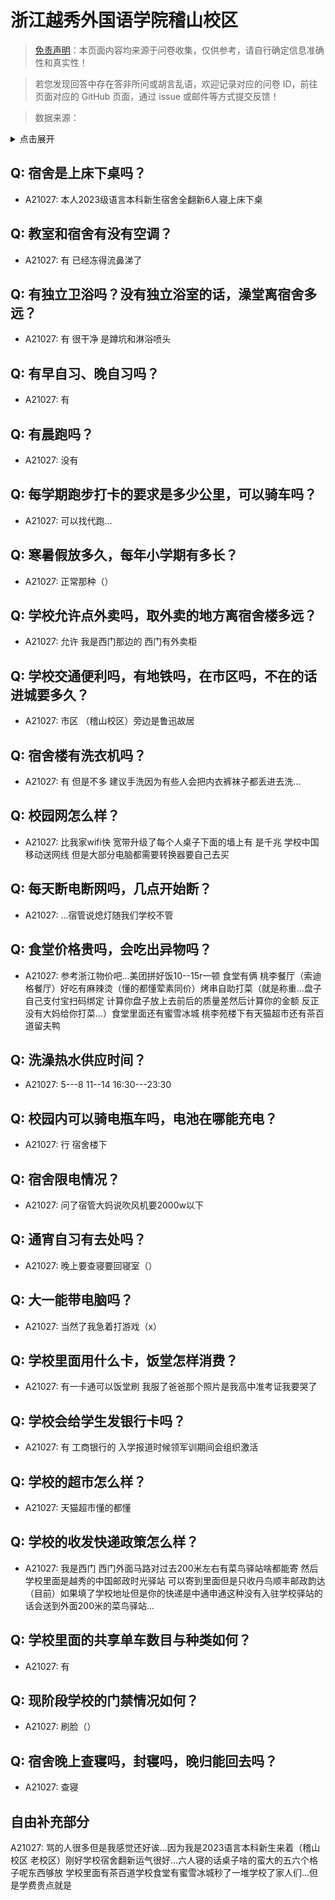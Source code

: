# 浙江越秀外国语学院稽山校区

> [免责声明](https://colleges.chat/#_3)：本页面内容均来源于问卷收集，仅供参考，请自行确定信息准确性和真实性！

> 若您发现回答中存在答非所问或胡言乱语，欢迎记录对应的问卷 ID，前往页面对应的 GitHub 页面，通过 issue 或邮件等方式提交反馈！

> 数据来源：

<details><summary>点击展开</summary>
<ul>
<li>A21027: 匿名 (2023 年 10 月)</li>
</ul>
</details>

## Q: 宿舍是上床下桌吗？

- A21027: 本人2023级语言本科新生宿舍全翻新6人寝上床下桌

## Q: 教室和宿舍有没有空调？

- A21027: 有 已经冻得流鼻涕了

## Q: 有独立卫浴吗？没有独立浴室的话，澡堂离宿舍多远？

- A21027: 有 很干净 是蹲坑和淋浴喷头

## Q: 有早自习、晚自习吗？

- A21027: 有

## Q: 有晨跑吗？

- A21027: 没有

## Q: 每学期跑步打卡的要求是多少公里，可以骑车吗？

- A21027: 可以找代跑...

## Q: 寒暑假放多久，每年小学期有多长？

- A21027: 正常那种（）

## Q: 学校允许点外卖吗，取外卖的地方离宿舍楼多远？

- A21027: 允许 我是西门那边的 西门有外卖柜

## Q: 学校交通便利吗，有地铁吗，在市区吗，不在的话进城要多久？

- A21027: 市区 （稽山校区）旁边是鲁迅故居

## Q: 宿舍楼有洗衣机吗？

- A21027: 有 但是不多 建议手洗因为有些人会把内衣裤袜子都丢进去洗...

## Q: 校园网怎么样？

- A21027: 比我家wifi快 宽带升级了每个人桌子下面的墙上有 是千兆 学校中国移动送网线 但是大部分电脑都需要转换器要自己去买

## Q: 每天断电断网吗，几点开始断？

- A21027: ...宿管说熄灯随我们学校不管

## Q: 食堂价格贵吗，会吃出异物吗？

- A21027: 参考浙江物价吧...美团拼好饭10--15r一顿 食堂有俩  桃李餐厅（索迪格餐厅）好吃有麻辣烫（懂的都懂荤素同价）烤串自助打菜（就是称重...盘子自己支付宝扫码绑定 计算你盘子放上去前后的质量差然后计算你的金额 反正没有大妈给你打菜...）食堂里面还有蜜雪冰城 桃李苑楼下有天猫超市还有茶百道留夫鸭

## Q: 洗澡热水供应时间？

- A21027: 5---8   11--14  16:30---23:30

## Q: 校园内可以骑电瓶车吗，电池在哪能充电？

- A21027: 行 宿舍楼下

## Q: 宿舍限电情况？

- A21027: 问了宿管大妈说吹风机要2000w以下

## Q: 通宵自习有去处吗？

- A21027: 晚上要查寝要回寝室（）

## Q: 大一能带电脑吗？

- A21027: 当然了我急着打游戏（x）

## Q: 学校里面用什么卡，饭堂怎样消费？

- A21027: 有一卡通可以饭堂刷 我服了爸爸那个照片是我高中准考证我要哭了

## Q: 学校会给学生发银行卡吗？

- A21027: 有 工商银行的 入学报道时候领军训期间会组织激活

## Q: 学校的超市怎么样？

- A21027: 天猫超市懂的都懂

## Q: 学校的收发快递政策怎么样？

- A21027: 我是西门  西门外面马路对过去200米左右有菜鸟驿站啥都能寄   然后学校里面是越秀的中国邮政时光驿站 可以寄到里面但是只收丹鸟顺丰邮政韵达（目前）如果填了学校地址但是你的快递是中通申通这种没有入驻学校驿站的话会送到外面200米的菜鸟驿站...

## Q: 学校里面的共享单车数目与种类如何？

- A21027: 有

## Q: 现阶段学校的门禁情况如何？

- A21027: 刷脸（）

## Q: 宿舍晚上查寝吗，封寝吗，晚归能回去吗？

- A21027: 查寝

## 自由补充部分

A21027: 骂的人很多但是我感觉还好诶...因为我是2023语言本科新生来着（稽山校区 老校区）刚好学校宿舍翻新运气很好...六人寝的话桌子啥的蛮大的五六个格子呢东西够放 学校里面有茶百道学校食堂有蜜雪冰城秒了一堆学校了家人们...但是学费贵点就是